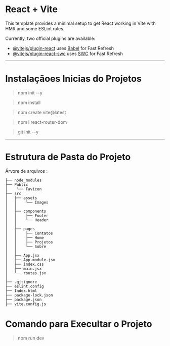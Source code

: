 # React + Vite

This template provides a minimal setup to get React working in Vite with HMR and some ESLint rules.

Currently, two official plugins are available:

- [@vitejs/plugin-react](https://github.com/vitejs/vite-plugin-react/blob/main/packages/plugin-react/README.md) uses [Babel](https://babeljs.io/) for Fast Refresh
- [@vitejs/plugin-react-swc](https://github.com/vitejs/vite-plugin-react-swc) uses [SWC](https://swc.rs/) for Fast Refresh

********************************

# Instalaçãoes Inicias do Projetos

>npm init --y

>npm install

>npm create vite@latest

>npm i react-router-dom

>git init --y

********************************

# Estrutura de Pasta do Projeto
Árvore de arquivos :
```
├── node_modules
├── Public
│    └── Favicon
├── src
│   ├── assets
│   │    └── Images 
│   │
│   ├── components
│   │    ├── Footer
│   │    └── Header
│   │
│   ├── pages
│   │    ├── Contatos
│   │    ├── Home           
│   │    ├── Projetos
│   │    └── Sobre
│   │
│   ├── App.jsx
│   ├── App.module.jsx
│   ├── index.css
│   ├── main.jsx
│   └── routes.jsx
│
├── .gitignore
├── eslint.config
├── Index.html
├── package-lock.json
├── package.json
├── vite.config.js

```
# Comando para Execultar o Projeto
>npm run dev
